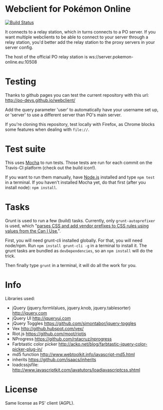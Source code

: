 Webclient for Pokémon Online
============================
[![Build Status](https://travis-ci.org/po-devs/webclient.png)](https://travis-ci.org/po-devs/webclient)

It connects to a relay station, which in turns connects to a PO server. If
you want multiple webclients to be able to connect to your server through
a relay station, you'd better add the relay station to the proxy servers
in your server config.

The host of the official PO relay station is ws://server.pokemon-online.eu:10508

Testing
=======

Thanks to github pages you can test the current repository with this url: http://po-devs.github.io/webclient/

Add the query parameter 'user' to automatically have your username set up, or 'server' to use a different server than PO's main server.

If you're cloning this repository, test locally with Firefox, as Chrome blocks some features when dealing with `file://`.

Test suite
==========

This uses [Mocha](http://visionmedia.github.io/mocha/) to run tests. Those tests are run for each commit on the
Travis-CI platform (check out the build icon!).

If you want to run them manually, have [Node.js](http://nodejs.com) installed and type `npm test` in a terminal. If you haven't installed Mocha yet, do that first (after you install node): `npm install`.

Tasks
=====

Grunt is used to run a few (build) tasks. Currently, only `grunt-autoprefixer` is used, which "[parses CSS and add vendor prefixes to CSS rules using values from the Can I Use.](https://github.com/ai/autoprefixer)".

First, you will need grunt-cli installed globally. For that, you will need node/npm. Run `npm install grunt-cli -g` in a terminal to install it. The grunt tasks are bundled as `devDependencies`, so an `npm install` will do the trick.

Then finally type `grunt` in a terminal, it will do all the work for you.

Info
====

Libraries used:
* jQuery (jquery.formValues, jquery.knob, jquery.tablesorter) http://jquery.com
* jQuery UI http://jqueryui.com
* jQuery Toggles https://github.com/simontabor/jquery-toggles
* Vex http://github.hubspot.com/vex/
* Riot.js https://github.com/moot/riotjs
* NProgress https://github.com/rstacruz/nprogress
* Farbtastic color picker http://acko.net/blog/farbtastic-jquery-color-picker-plug-in/
* md5 function http://www.webtoolkit.info/javascript-md5.html
* inherits https://github.com/isaacs/inherits
* loadcssjsfile: http://www.javascriptkit.com/javatutors/loadjavascriptcss.shtml

License
=======

Same license as PS' client (AGPL).
